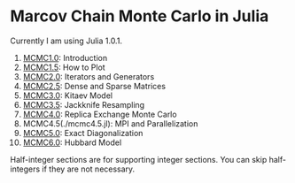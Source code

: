 # Marcov Chain Monte Carlo in Julia

Currently I am using Julia 1.0.1.

1. [MCMC1.0](./mcmc1.ipynb): Introduction
1. [MCMC1.5](./mcmc1.5.ipynb): How to Plot
1. [MCMC2.0](./mcmc2.ipynb): Iterators and Generators
1. [MCMC2.5](./mcmc2.5.ipynb): Dense and Sparse Matrices
1. [MCMC3.0](./mcmc3.ipynb): Kitaev Model
1. [MCMC3.5](./mcmc3.5.ipynb): Jackknife Resampling
1. [MCMC4.0](./mcmc4.ipynb): Replica Exchange Monte Carlo
1. MCMC4.5(./mcmc4.5.jl): MPI and Parallelization
1. [MCMC5.0](./mcmc5.ipynb): Exact Diagonalization
1. [MCMC6.0](./mcmc6.ipynb): Hubbard Model

Half-integer sections are for supporting integer sections. You can skip half-integers if they are not necessary.
